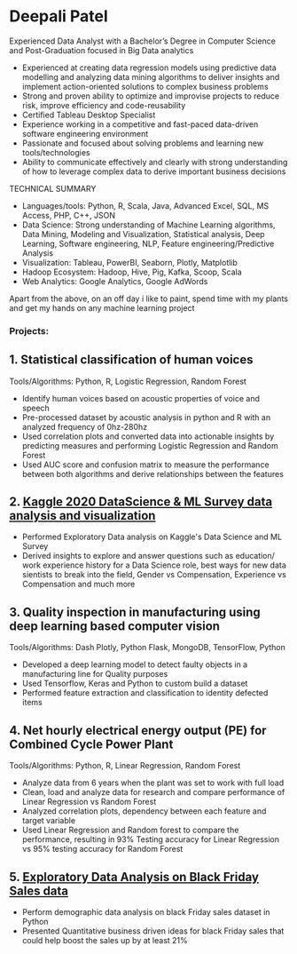 # Deepali Patel

Experienced Data Analyst with a Bachelor’s Degree in Computer Science and Post-Graduation focused in Big Data analytics

- Experienced at creating data regression models using predictive data modelling and analyzing data mining algorithms to deliver insights and implement action-oriented solutions to complex business problems
- Strong and proven ability to optimize and improvise projects to reduce risk, improve efficiency and code-reusability
- Certified Tableau Desktop Specialist
- Experience working in a competitive and fast-paced data-driven software engineering environment
- Passionate and focused about solving problems and learning new tools/technologies
- Ability to communicate effectively and clearly with strong understanding of how to leverage complex data to derive important business decisions

TECHNICAL SUMMARY
- Languages/tools: Python, R, Scala, Java, Advanced Excel, SQL, MS Access, PHP, C++, JSON
- Data Science: Strong understanding of Machine Learning algorithms, Data Mining, Modeling and Visualization, Statistical analysis, Deep Learning, Software engineering, NLP, Feature engineering/Predictive Analysis
- Visualization: Tableau, PowerBI, Seaborn, Plotly, Matplotlib
- Hadoop Ecosystem: Hadoop, Hive, Pig, Kafka, Scoop, Scala
- Web Analytics: Google Analytics, Google AdWords 

Apart from the above, on an off day i like to paint, spend time with my plants and get my hands on any machine learning project

### Projects:

## 1. Statistical classification of human voices

Tools/Algorithms: Python, R, Logistic Regression, Random Forest

   - Identify human voices based on acoustic properties of voice and speech
   - Pre-processed dataset by acoustic analysis in python and R with an analyzed frequency of 0hz-280hz
   - Used correlation plots and converted data into actionable insights by predicting measures and performing
     Logistic Regression and Random Forest
   - Used AUC score and confusion matrix to measure the performance between both algorithms and derive
     relationships between the features

## 2. [Kaggle 2020 DataScience & ML Survey data analysis and visualization](https://github.com/DeepaliDPatel/Kaggle2020-DataScience-Survey)
   
   - Performed Exploratory Data analysis on Kaggle's Data Science and ML Survey
   - Derived insights to explore and answer questions such as education/ work experience history for a Data Science role, best ways for new data sientists to break into the field, Gender vs Compensation, Experience vs Compensation and much more
  
## 3. Quality inspection in manufacturing using deep learning based computer vision

Tools/Algorithms: Dash Plotly, Python Flask, MongoDB, TensorFlow, Python

   - Developed a deep learning model to detect faulty objects in a manufacturing line for Quality purposes
   - Used Tensorflow, Keras and Python to custom build a dataset
   - Performed feature extraction and classification to identity defected items

## 4. Net hourly electrical energy output (PE) for Combined Cycle Power Plant

Tools/Algorithms: Python, R, Linear Regression, Random Forest

   - Analyze data from 6 years when the plant was set to work with full load
   - Clean, load and analyze data for research and compare performance of Linear Regression vs Random Forest
   - Analyzed correlation plots, dependency between each feature and target variable
   - Used Linear Regression and Random forest to compare the performance, resulting in 93% Testing accuracy for Linear
     Regression vs 95% testing accuracy for Random Forest
     
## 5. [Exploratory Data Analysis on Black Friday Sales data](https://github.com/DeepaliDPatel/Black-Friday-Sales-data-analysis)

   -	Perform demographic data analysis on black Friday sales dataset in Python
   -	Presented Quantitative business driven ideas for black Friday sales that could help boost the sales up by at least 21%

